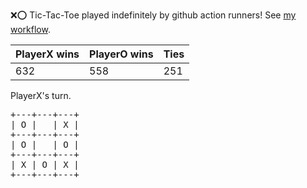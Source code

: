 :x::o: Tic-Tac-Toe played indefinitely by github action runners! See [my workflow](.github/workflows/play.yaml).

|PlayerX wins|PlayerO wins|Ties|
|-|-|-|
|632|558|251|

PlayerX's turn.

<pre>
+---+---+---+
| O |   | X |
+---+---+---+
| O |   | O |
+---+---+---+
| X | O | X |
+---+---+---+
</pre>